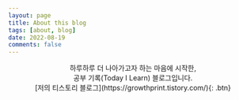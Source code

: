 ```yaml
---
layout: page
title: About this blog
tags: [about, blog]
date: 2022-08-19
comments: false
---
```

    
<center>하루하루 더 나아가고자 하는 마음에 시작한,<br>
             공부 기록(Today I Learn) 블로그입니다.</center>

<center>[저의 티스토리 블로그](https://growthprint.tistory.com/){: .btn}</center>
